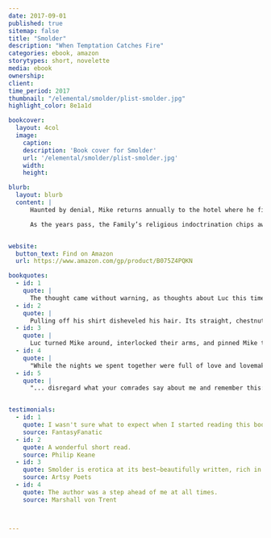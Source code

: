 ```yaml
---
date: 2017-09-01
published: true
sitemap: false
title: "Smolder"
description: "When Temptation Catches Fire"
categories: ebook, amazon
storytypes: short, novelette
media: ebook
ownership:
client: 
time_period: 2017
thumbnail: "/elemental/smolder/plist-smolder.jpg"
highlight_color: 8e1a1d

bookcover:
  layout: 4col
  image:
    caption: 
    description: 'Book cover for Smolder'
    url: '/elemental/smolder/plist-smolder.jpg'
    width: 
    height: 

blurb:
  layout: blurb
  content: |
      Haunted by denial, Mike returns annually to the hotel where he first connected with Luc, an enigmatic ex-member of the Family. Luc’s confident masculinity and tenderness sparks feelings in Mike that he’d never before indulged–falling in love became as inevitable as gravity.

      As the years pass, the Family’s religious indoctrination chips away at Mike’s abundant love for Luc. During their struggle, tragedy strikes, branding Mike’s heart and soul until his ritual is all that remains. However, a mysterious letter interrupts this year’s pilgrimage and offers him redemption. Can he accept it before the Family extinguishes his final, smoldering ember?


website:
  button_text: Find on Amazon
  url: https://www.amazon.com/gp/product/B075Z4PQKN

bookquotes: 
  - id: 1
    quote: | 
      The thought came without warning, as thoughts about Luc this time of year often did.
  - id: 2
    quote: |
      Pulling off his shirt disheveled his hair. Its straight, chestnut-brown locks threatened to obscure his vision if he bent too far forward. His eyes were such a light brown they seemed yellow, almost golden fleeces...
  - id: 3
    quote: |
      Luc turned Mike around, interlocked their arms, and pinned Mike to the bed, chest down. Fresh urgency strengthened Luc’s embrace...
  - id: 4
    quote: |
      "While the nights we spent together were full of love and lovemaking, they also played host to the battle between your heel and heart."
  - id: 5
    quote: |
      "... disregard what your comrades say about me and remember this: I will always love you no matter what. Because I am free, and loving you is what I choose to do."


testimonials: 
  - id: 1
    quote: I wasn't sure what to expect when I started reading this book, but it completely exceeded anything I would have possibly imagined.
    source: FantasyFanatic
  - id: 2
    quote: A wonderful short read.
    source: Philip Keane
  - id: 3
    quote: Smolder is erotica at its best—beautifully written, rich in human emotion, super hot, and with a fantastic twist.
    source: Artsy Poets
  - id: 4
    quote: The author was a step ahead of me at all times.
    source: Marshall von Trent



---
```

